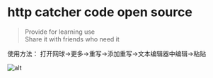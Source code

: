 # http catcher code open source
> Provide for learning use  
> Share it with friends who need it

使用方法：
打开网球->更多->重写->添加重写->文本编辑器中编辑->粘贴

![alt ](https://github.com/pm936/http/blob/master/Addmethods.jpg)

